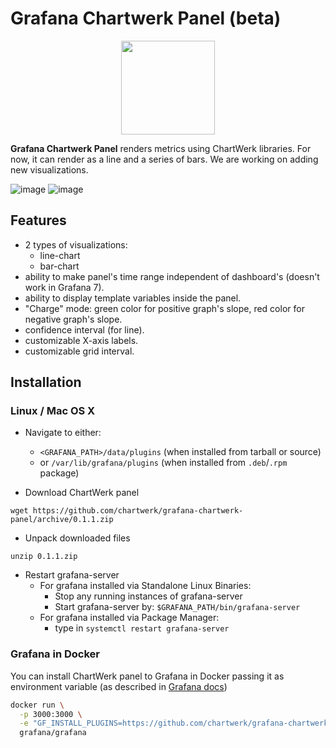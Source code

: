 # Grafana Chartwerk Panel (beta)

<p align="center"><img src="https://user-images.githubusercontent.com/66464000/84520316-6c6fab00-ace4-11ea-9bfc-29ca73e5105e.png" width="150" height="150" /></div>

 **Grafana Chartwerk Panel** renders metrics using ChartWerk libraries. For now, it can render as a line and a series of bars. We are working on adding new visualizations.

![image](https://user-images.githubusercontent.com/66464000/84491085-10416280-acb5-11ea-8af0-2761ed97aecc.png)
![image](https://user-images.githubusercontent.com/66464000/84491069-0b7cae80-acb5-11ea-959b-ef67835c8055.png)

## Features

- 2 types of visualizations:
  - line-chart
  - bar-chart
- ability to make panel's time range independent of dashboard's (doesn't work in Grafana 7).
- ability to display template variables inside the panel.
- "Charge" mode: green color for positive graph's slope, red color for negative graph's slope.
- confidence interval (for line).
- customizable X-axis labels.
- customizable grid interval.

## Installation
### Linux / Mac OS X
- Navigate to either: 
  - `<GRAFANA_PATH>/data/plugins` (when installed from tarball or source) 
  - or `/var/lib/grafana/plugins` (when installed from `.deb`/`.rpm` package)

- Download ChartWerk panel
```
wget https://github.com/chartwerk/grafana-chartwerk-panel/archive/0.1.1.zip
```

- Unpack downloaded files
```
unzip 0.1.1.zip
```

- Restart grafana-server
  - For grafana installed via Standalone Linux Binaries:
    - Stop any running instances of grafana-server
    - Start grafana-server by:
      ```$GRAFANA_PATH/bin/grafana-server```
  - For grafana installed via Package Manager:
    - type in ```systemctl restart grafana-server```

### Grafana in Docker
You can install ChartWerk panel to Grafana in Docker passing it as environment variable (as described in [Grafana docs](http://docs.grafana.org/installation/docker/#installing-plugins-from-other-sources))

```bash
docker run \
  -p 3000:3000 \
  -e "GF_INSTALL_PLUGINS=https://github.com/chartwerk/grafana-chartwerk-panel/archive/0.1.1.zip;corpglory-chartwerk-panel" \
  grafana/grafana
```
